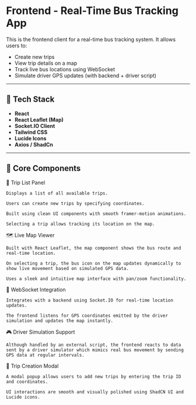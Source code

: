# Frontend - Real-Time Bus Tracking App

This is the frontend client for a real-time bus tracking system. It allows users to:

- Create new trips
- View trip details on a map
- Track live bus locations using WebSocket
- Simulate driver GPS updates (with backend + driver script)

---

## 🚀 Tech Stack

- **React**
- **React Leaflet (Map)**
- **Socket.IO Client**
- **Tailwind CSS**
- **Lucide Icons**
- **Axios / ShadCn**

---

## 🧩 Core Components
🧭 Trip List Panel

    Displays a list of all available trips.

    Users can create new trips by specifying coordinates.

    Built using clean UI components with smooth framer-motion animations.

    Selecting a trip allows tracking its location on the map.

🗺️ Live Map Viewer

    Built with React Leaflet, the map component shows the bus route and real-time location.

    On selecting a trip, the bus icon on the map updates dynamically to show live movement based on simulated GPS data.

    Uses a sleek and intuitive map interface with pan/zoom functionality.

🔌 WebSocket Integration

    Integrates with a backend using Socket.IO for real-time location updates.

    The frontend listens for GPS coordinates emitted by the driver simulation and updates the map instantly.

🎮 Driver Simulation Support

    Although handled by an external script, the frontend reacts to data sent by a driver simulator which mimics real bus movement by sending GPS data at regular intervals.

🧵 Trip Creation Modal

    A modal popup allows users to add new trips by entering the trip ID and coordinates.

    UI interactions are smooth and visually polished using ShadCN UI and Lucide icons.



